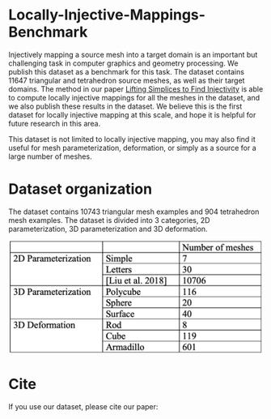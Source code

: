 # Locally-Injective-Mappings-Benchmark

Injectively mapping a source mesh into a target domain is an important but challenging task in computer graphics and geometry processing. We publish this dataset as a benchmark for this task. The dataset contains 11647 triangular and tetrahedron source meshes, as well as their target domains. The method in our paper [Lifting Simplices to Find Injectivity](https://duxingyi-charles.github.io/publication/lifting-simplices-to-find-injectivity/) is able to compute locally injective mappings for all the meshes in the dataset, and we also publish these results in the dataset. We believe this is the first dataset for locally injective mapping at this scale, and hope it is helpful for future research in this area.

This dataset is not limited to locally injective mapping, you may also find it useful for mesh parameterization, deformation, or simply as a source for a large number of meshes.

# Dataset organization

The dataset contains 10743 triangular mesh examples and 904 tetrahedron mesh examples. The dataset is divided into 3 categories, 2D parameterization, 3D parameterization and 3D deformation. 

![](figure/dataset_example_count.png)



# Cite

If you use our dataset, please cite our paper:
